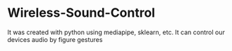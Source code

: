 # Wireless-Sound-Control
It was created with python using mediapipe, sklearn, etc. It can control our devices audio by figure gestures
